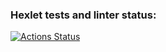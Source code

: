 ### Hexlet tests and linter status:
[![Actions Status](https://github.com/Intactowow/layout-designer-project-lvl1/workflows/hexlet-check/badge.svg)](https://github.com/Intactowow/layout-designer-project-lvl1/actions)
